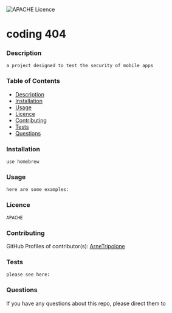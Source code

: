 
![APACHE Licence](https://img.shields.io/badge/Licence-APACHE-blue)


# coding 404


### Description
    a project designed to test the security of mobile apps


### Table of Contents
- [Description](#Description)
- [Installation](#Installation)
- [Usage](#Usage)
- [Licence](#Licence)
- [Contributing](#Contributing)
- [Tests](#Tests)
- [Questions](#Questions)

### Installation
    use homebrew


### Usage
    here are some examples:


### Licence
    APACHE


### Contributing
GitHub Profiles of contributor(s):
  [ArneTripolone](https://github.com/ArneTripolone)


### Tests
    please see here:


### Questions
If you have any questions about this repo, please direct them to
  [](arnetripolone@gmail.com)

